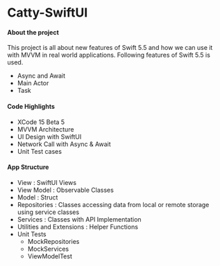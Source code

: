 # Catty-SwiftUI

#### About the project

This project is all about new features of Swift 5.5 and how we can use it with MVVM in real world applications. Following features of Swift 5.5 is used.
- Async and Await
- Main Actor
- Task

#### Code Highlights
  - XCode 15 Beta 5
  - MVVM Architecture
  - UI Design with SwiftUI
  - Network Call with Async & Await
  - Unit Test cases

#### App Structure
  - View : SwiftUI Views
  - View Model : Observable Classes
  - Model : Struct
  - Repositories : Classes accessing data from local or remote storage using service classes
  - Services : Classes with API Implementation
  - Utilities and Extensions : Helper Functions
  - Unit Tests
    - MockRepositories 
    - MockServices
    - ViewModelTest

